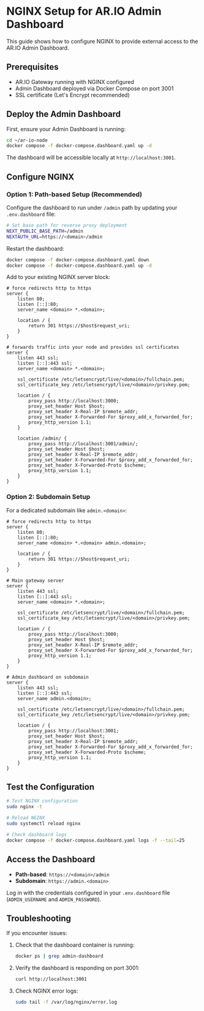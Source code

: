 # NGINX Setup for AR.IO Admin Dashboard

This guide shows how to configure NGINX to provide external access to the AR.IO Admin Dashboard.

## Prerequisites

- AR.IO Gateway running with NGINX configured
- Admin Dashboard deployed via Docker Compose on port 3001
- SSL certificate (Let's Encrypt recommended)

## Deploy the Admin Dashboard

First, ensure your Admin Dashboard is running:

```bash
cd ~/ar-io-node
docker compose -f docker-compose.dashboard.yaml up -d
```

The dashboard will be accessible locally at `http://localhost:3001`.

## Configure NGINX

### Option 1: Path-based Setup (Recommended)

Configure the dashboard to run under `/admin` path by updating your `.env.dashboard` file:

```bash
# Set base path for reverse proxy deployment
NEXT_PUBLIC_BASE_PATH=/admin
NEXTAUTH_URL=https://<domain>/admin
```

Restart the dashboard:
```bash
docker compose -f docker-compose.dashboard.yaml down
docker compose -f docker-compose.dashboard.yaml up -d
```

Add to your existing NGINX server block:

```nginx
# force redirects http to https
server {
    listen 80;
    listen [::]:80;
    server_name <domain> *.<domain>;

    location / {
        return 301 https://$host$request_uri;
    }
}

# forwards traffic into your node and provides ssl certificates
server {
    listen 443 ssl;
    listen [::]:443 ssl;
    server_name <domain> *.<domain>;

    ssl_certificate /etc/letsencrypt/live/<domain>/fullchain.pem;
    ssl_certificate_key /etc/letsencrypt/live/<domain>/privkey.pem;

    location / {
        proxy_pass http://localhost:3000;
        proxy_set_header Host $host;
        proxy_set_header X-Real-IP $remote_addr;
        proxy_set_header X-Forwarded-For $proxy_add_x_forwarded_for;
        proxy_http_version 1.1;
    }

    location /admin/ {
        proxy_pass http://localhost:3001/admin/;
        proxy_set_header Host $host;
        proxy_set_header X-Real-IP $remote_addr;
        proxy_set_header X-Forwarded-For $proxy_add_x_forwarded_for;
        proxy_set_header X-Forwarded-Proto $scheme;
        proxy_http_version 1.1;
    }
}
```

### Option 2: Subdomain Setup

For a dedicated subdomain like `admin.<domain>`:

```nginx
# force redirects http to https
server {
    listen 80;
    listen [::]:80;
    server_name <domain> *.<domain> admin.<domain>;

    location / {
        return 301 https://$host$request_uri;
    }
}

# Main gateway server
server {
    listen 443 ssl;
    listen [::]:443 ssl;
    server_name <domain> *.<domain>;

    ssl_certificate /etc/letsencrypt/live/<domain>/fullchain.pem;
    ssl_certificate_key /etc/letsencrypt/live/<domain>/privkey.pem;

    location / {
        proxy_pass http://localhost:3000;
        proxy_set_header Host $host;
        proxy_set_header X-Real-IP $remote_addr;
        proxy_set_header X-Forwarded-For $proxy_add_x_forwarded_for;
        proxy_http_version 1.1;
    }
}

# Admin dashboard on subdomain
server {
    listen 443 ssl;
    listen [::]:443 ssl;
    server_name admin.<domain>;

    ssl_certificate /etc/letsencrypt/live/<domain>/fullchain.pem;
    ssl_certificate_key /etc/letsencrypt/live/<domain>/privkey.pem;

    location / {
        proxy_pass http://localhost:3001;
        proxy_set_header Host $host;
        proxy_set_header X-Real-IP $remote_addr;
        proxy_set_header X-Forwarded-For $proxy_add_x_forwarded_for;
        proxy_set_header X-Forwarded-Proto $scheme;
        proxy_http_version 1.1;
    }
}
```

## Test the Configuration

```bash
# Test NGINX configuration
sudo nginx -t

# Reload NGINX
sudo systemctl reload nginx

# Check dashboard logs
docker compose -f docker-compose.dashboard.yaml logs -f --tail=25
```

## Access the Dashboard

- **Path-based**: `https://<domain>/admin`
- **Subdomain**: `https://admin.<domain>`

Log in with the credentials configured in your `.env.dashboard` file (`ADMIN_USERNAME` and `ADMIN_PASSWORD`).

## Troubleshooting

If you encounter issues:

1. Check that the dashboard container is running:
   ```bash
   docker ps | grep admin-dashboard
   ```

2. Verify the dashboard is responding on port 3001:
   ```bash
   curl http://localhost:3001
   ```

3. Check NGINX error logs:
   ```bash
   sudo tail -f /var/log/nginx/error.log
   ```
